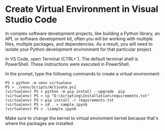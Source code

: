# Create Virtual Environment in Visual Studio Code

In complex software development projects, like building a Python library, an API, or software development kit, often you will be working with multiple files, multiple packages, and dependencies. As a result, you will need to isolate your Python development environment for that particular project. 

In VS Code, open Terminal (CTRL+`). The default terminal shell is PowerShell. These instructions were executed in PowerShell.

In the prompt, type the following commands to create a virtual environment:

```
PS > python -m venv virtualenv
PS > ./venv/Scripts/Activate.ps1
(virtualenv) PS > python -m pip install --upgrade  pip
(virtualenv) PS > cp "D:\Scripting\Installation\requirements.txt"
(virtualenv) PS > pip install -r requirements.txt
(virtualenv) PS > cd . > sample.ipynb
(virtualenv) PS > .\sample.ipynb
```

Make sure to change the kernel to virtual enviroment kernel because that's where the packages are installed. 